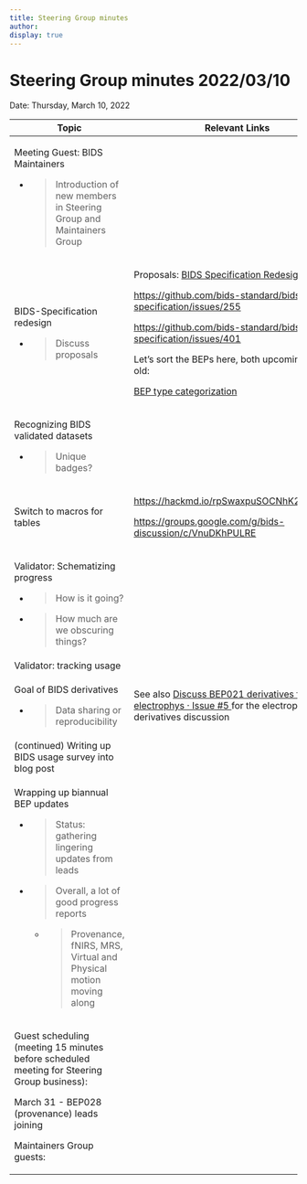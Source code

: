 ```yaml
---
title: Steering Group minutes
author:
display: true
---
```


# Steering Group minutes 2022/03/10

Date: Thursday, March 10, 2022

<!--more-->


<table>
 <thead>
  <tr class="header">
   <th>
    Topic
   </th>
   <th>
    Relevant Links
   </th>
  </tr>
 </thead>
 <tbody>
  <tr class="odd">
   <td>
    <p>
     Meeting Guest: BIDS Maintainers
    </p>
    <ul>
     <li>
      <blockquote>
       <p>
        Introduction of new members in Steering Group and Maintainers Group
       </p>
      </blockquote>
     </li>
    </ul>
   </td>
   <td>
   </td>
  </tr>
  <tr class="even">
   <td>
    <p>
     BIDS-Specification redesign
    </p>
    <ul>
     <li>
      <blockquote>
       <p>
        Discuss proposals
       </p>
      </blockquote>
     </li>
    </ul>
   </td>
   <td>
    <p>
     Proposals:
     <a href="https://docs.google.com/document/d/163z77Des9IAgZWnqhHWDJOfD3Q4uL0BAIp-Qfs-CAHQ/edit?usp=sharing">
      <span class="underline">
       BIDS Specification Redesign
      </span>
     </a>
    </p>
    <p>
     <a href="https://github.com/bids-standard/bids-specification/issues/255">
      <span class="underline">
       https://github.com/bids-standard/bids-specification/issues/255
      </span>
     </a>
    </p>
    <p>
     <a href="https://github.com/bids-standard/bids-specification/issues/401">
      <span class="underline">
       https://github.com/bids-standard/bids-specification/issues/401
      </span>
     </a>
    </p>
    <p>
     Let’s sort the BEPs here, both upcoming and old:
    </p>
    <p>
     <a href="https://docs.google.com/spreadsheets/d/1im1AmDfEBRtFOtQlv_atUtOH8xyiEmL_QsstKKQ6_eE/edit?usp=sharing">
      <span class="underline">
       BEP type categorization
      </span>
     </a>
    </p>
   </td>
  </tr>
  <tr class="odd">
   <td>
    <p>
     Recognizing BIDS validated datasets
    </p>
    <ul>
     <li>
      <blockquote>
       <p>
        Unique badges?
       </p>
      </blockquote>
     </li>
    </ul>
   </td>
   <td>
   </td>
  </tr>
  <tr class="even">
   <td>
    Switch to macros for tables
   </td>
   <td>
    <p>
     <a href="https://hackmd.io/rpSwaxpuSOCNhK2Tf2F9Cw">
      <span class="underline">
       https://hackmd.io/rpSwaxpuSOCNhK2Tf2F9Cw
      </span>
     </a>
    </p>
    <p>
     <a href="https://groups.google.com/g/bids-discussion/c/VnuDKhPULRE">
      <span class="underline">
       https://groups.google.com/g/bids-discussion/c/VnuDKhPULRE
      </span>
     </a>
    </p>
   </td>
  </tr>
  <tr class="odd">
   <td>
    <p>
     Validator: Schematizing progress
    </p>
    <ul>
     <li>
      <blockquote>
       <p>
        How is it going?
       </p>
      </blockquote>
     </li>
     <li>
      <blockquote>
       <p>
        How much are we obscuring things?
       </p>
      </blockquote>
     </li>
    </ul>
   </td>
   <td>
   </td>
  </tr>
  <tr class="even">
   <td>
    Validator: tracking usage
   </td>
   <td>
   </td>
  </tr>
  <tr class="odd">
   <td>
    <p>
     Goal of BIDS derivatives
    </p>
    <ul>
     <li>
      <blockquote>
       <p>
        Data sharing or reproducibility
       </p>
      </blockquote>
     </li>
    </ul>
   </td>
   <td>
    See also
    <a href="https://github.com/bids-standard/bep021/issues/5">
     <span class="underline">
      Discuss BEP021 derivatives for electrophys · Issue #5
     </span>
    </a>
    for the electrophys derivatives discussion
   </td>
  </tr>
  <tr class="even">
   <td>
    (continued) Writing up BIDS usage survey into blog post
   </td>
   <td>
   </td>
  </tr>
  <tr class="odd">
   <td>
    <p>
     Wrapping up biannual BEP updates
    </p>
    <ul>
     <li>
      <blockquote>
       <p>
        Status: gathering lingering updates from leads
       </p>
      </blockquote>
     </li>
     <li>
      <blockquote>
       <p>
        Overall, a lot of good progress reports
       </p>
      </blockquote>
      <ul>
       <li>
        <blockquote>
         <p>
          Provenance, fNIRS, MRS, Virtual and Physical motion moving along
         </p>
        </blockquote>
       </li>
      </ul>
     </li>
    </ul>
   </td>
   <td>
   </td>
  </tr>
  <tr class="even">
   <td>
    <p>
     Guest scheduling (meeting 15 minutes before scheduled meeting for Steering Group business):
    </p>
    <p>
     March 31 - BEP028 (provenance) leads joining
    </p>
    <p>
     Maintainers Group guests:
    </p>
   </td>
   <td>
   </td>
  </tr>
 </tbody>
</table>
